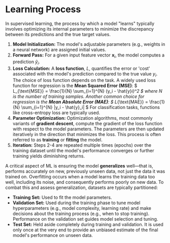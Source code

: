 # Learning Process

In supervised learning, the process by which a model "learns" typically involves optimizing its internal parameters to minimize the discrepancy between its predictions and the true target values.

1.  **Model Initialization:** The model's adjustable parameters (e.g., weights in a neural network) are assigned initial values.
2.  **Forward Pass:** For a given input feature vector $\mathbf{x}_i$, the model computes a prediction $\hat{y}_i$.
3.  **Loss Calculation:** A **loss function**, $L$, quantifies the error or 'cost' associated with the model's prediction compared to the true value $y_i$. The choice of loss function depends on the task. A widely used loss function for regression is the **Mean Squared Error (MSE)**:
    $ L_{\text{MSE}} = \frac{1}{N} \sum_{i=1}^{N} (y_i - \hat{y}_i)^2 $
    where $N$ is the number of training samples. Another common choice for regression is the **Mean Absolute Error (MAE)**:
    $ L_{\text{MAE}} = \frac{1}{N} \sum_{i=1}^{N} |y_i - \hat{y}_i| $
    For classification tasks, functions like cross-entropy loss are typically used.
4.  **Parameter Optimization:** Optimization algorithms, most commonly variants of **gradient descent**, compute the gradient of the loss function with respect to the model parameters. The parameters are then updated iteratively in the direction that minimizes the loss. This process is often referred to as **training** or **fitting** the model.
5.  **Iteration:** Steps 2-4 are repeated multiple times (epochs) over the training dataset until the model's performance converges or further training yields diminishing returns.

A critical aspect of ML is ensuring the model **generalizes** well—that is, performs accurately on new, previously unseen data, not just the data it was trained on. Overfitting occurs when a model learns the training data too well, including its noise, and consequently performs poorly on new data. To combat this and assess generalization, datasets are typically partitioned:

*   **Training Set:** Used to fit the model parameters.
*   **Validation Set:** Used during the training phase to tune model hyperparameters (e.g., model complexity, learning rate) and make decisions about the training process (e.g., when to stop training). Performance on the validation set guides model selection and tuning.
*   **Test Set:** Held aside completely during training and validation. It is used only once at the very end to provide an unbiased estimate of the final model's performance on unseen data.
